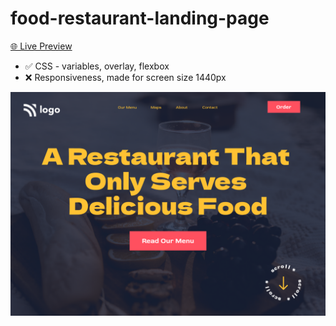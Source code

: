 # food-restaurant-landing-page

[🌐 Live Preview](https://food-restaurant-landing-page-steel.vercel.app/)

- ✅ CSS - variables, overlay, flexbox
- ❌ Responsiveness, made for screen size 1440px

![Cover](./cover.png)
